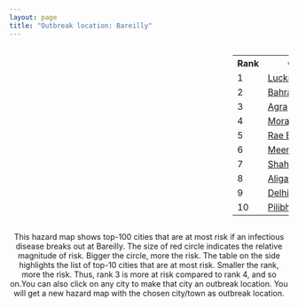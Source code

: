 ```yaml
---
layout: page
title: "Outbreak location: Bareilly"
---
```

<div style="width: 100%; overflow: auto;">
<div style="width: 75%; float: left;">
<div id="mapid">
<script src="https://buda-magenta.github.io/hazard_map/load_map.js"></script>

<script>
var marker_outbreak = L.marker([28.457876, 79.405571],{"autoPan": true}).addTo(map); marker_outbreak.bindTooltip("Bareilly").openTooltip();

var circle_1 = L.circle([26.838100, 80.934600], {"pane": "markerPane", "color": "red", "fill": true, "fillOpacity": 0.2, "fillRule": "evenodd", "lineCap": "round", "lineJoin": "round", "opacity": 1.0, "radius": 41371, "stroke": true, "weight": 3}).addTo(map);
circle_1.bindTooltip("Lucknow<br>rank: 1<br>hazard index: 0.041372")
circle_1.bindPopup('<a href="https://buda-magenta.github.io/hazard_map/Lucknow">Lucknow</a>')

var circle_2 = L.circle([27.733696, 81.477321], {"pane": "markerPane", "color": "red", "fill": true, "fillOpacity": 0.2, "fillRule": "evenodd", "lineCap": "round", "lineJoin": "round", "opacity": 1.0, "radius": 34980, "stroke": true, "weight": 3}).addTo(map);
circle_2.bindTooltip("Bahraich<br>rank: 2<br>hazard index: 0.034980")
circle_2.bindPopup('<a href="https://buda-magenta.github.io/hazard_map/Bahraich">Bahraich</a>')

var circle_3 = L.circle([27.175255, 78.009816], {"pane": "markerPane", "color": "red", "fill": true, "fillOpacity": 0.2, "fillRule": "evenodd", "lineCap": "round", "lineJoin": "round", "opacity": 1.0, "radius": 31966, "stroke": true, "weight": 3}).addTo(map);
circle_3.bindTooltip("Agra<br>rank: 3<br>hazard index: 0.031966")
circle_3.bindPopup('<a href="https://buda-magenta.github.io/hazard_map/Agra">Agra</a>')

var circle_4 = L.circle([28.863842, 78.805778], {"pane": "markerPane", "color": "red", "fill": true, "fillOpacity": 0.2, "fillRule": "evenodd", "lineCap": "round", "lineJoin": "round", "opacity": 1.0, "radius": 26985, "stroke": true, "weight": 3}).addTo(map);
circle_4.bindTooltip("Moradabad<br>rank: 4<br>hazard index: 0.026986")
circle_4.bindPopup('<a href="https://buda-magenta.github.io/hazard_map/Moradabad">Moradabad</a>')

var circle_5 = L.circle([26.250000, 81.250000], {"pane": "markerPane", "color": "red", "fill": true, "fillOpacity": 0.2, "fillRule": "evenodd", "lineCap": "round", "lineJoin": "round", "opacity": 1.0, "radius": 24610, "stroke": true, "weight": 3}).addTo(map);
circle_5.bindTooltip("Rae Bareli<br>rank: 5<br>hazard index: 0.024611")
circle_5.bindPopup('<a href="https://buda-magenta.github.io/hazard_map/Rae_Bareli">Rae Bareli</a>')

var circle_6 = L.circle([29.000653, 77.768229], {"pane": "markerPane", "color": "red", "fill": true, "fillOpacity": 0.2, "fillRule": "evenodd", "lineCap": "round", "lineJoin": "round", "opacity": 1.0, "radius": 23215, "stroke": true, "weight": 3}).addTo(map);
circle_6.bindTooltip("Meerut<br>rank: 6<br>hazard index: 0.023216")
circle_6.bindPopup('<a href="https://buda-magenta.github.io/hazard_map/Meerut">Meerut</a>')

var circle_7 = L.circle([27.912633, 79.746563], {"pane": "markerPane", "color": "red", "fill": true, "fillOpacity": 0.2, "fillRule": "evenodd", "lineCap": "round", "lineJoin": "round", "opacity": 1.0, "radius": 21978, "stroke": true, "weight": 3}).addTo(map);
circle_7.bindTooltip("Shahjahanpur<br>rank: 7<br>hazard index: 0.021979")
circle_7.bindPopup('<a href="https://buda-magenta.github.io/hazard_map/Shahjahanpur">Shahjahanpur</a>')

var circle_8 = L.circle([27.876990, 78.137290], {"pane": "markerPane", "color": "red", "fill": true, "fillOpacity": 0.2, "fillRule": "evenodd", "lineCap": "round", "lineJoin": "round", "opacity": 1.0, "radius": 19316, "stroke": true, "weight": 3}).addTo(map);
circle_8.bindTooltip("Aligarh<br>rank: 8<br>hazard index: 0.019316")
circle_8.bindPopup('<a href="https://buda-magenta.github.io/hazard_map/Aligarh">Aligarh</a>')

var circle_9 = L.circle([28.651718, 77.221939], {"pane": "markerPane", "color": "red", "fill": true, "fillOpacity": 0.2, "fillRule": "evenodd", "lineCap": "round", "lineJoin": "round", "opacity": 1.0, "radius": 19266, "stroke": true, "weight": 3}).addTo(map);
circle_9.bindTooltip("Delhi<br>rank: 9<br>hazard index: 0.019266")
circle_9.bindPopup('<a href="https://buda-magenta.github.io/hazard_map/Delhi">Delhi</a>')

var circle_10 = L.circle([28.495208, 80.107541], {"pane": "markerPane", "color": "red", "fill": true, "fillOpacity": 0.2, "fillRule": "evenodd", "lineCap": "round", "lineJoin": "round", "opacity": 1.0, "radius": 16764, "stroke": true, "weight": 3}).addTo(map);
circle_10.bindTooltip("Pilibhit<br>rank: 10<br>hazard index: 0.016765")
circle_10.bindPopup('<a href="https://buda-magenta.github.io/hazard_map/Pilibhit">Pilibhit</a>')

var circle_11 = L.circle([28.068312, 79.046073], {"pane": "markerPane", "color": "red", "fill": true, "fillOpacity": 0.2, "fillRule": "evenodd", "lineCap": "round", "lineJoin": "round", "opacity": 1.0, "radius": 10613, "stroke": true, "weight": 3}).addTo(map);
circle_11.bindTooltip("Budaun<br>rank: 11<br>hazard index: 0.010614")
circle_11.bindPopup('<a href="https://buda-magenta.github.io/hazard_map/Budaun">Budaun</a>')

var circle_12 = L.circle([28.794068, 79.185930], {"pane": "markerPane", "color": "red", "fill": true, "fillOpacity": 0.2, "fillRule": "evenodd", "lineCap": "round", "lineJoin": "round", "opacity": 1.0, "radius": 8399, "stroke": true, "weight": 3}).addTo(map);
circle_12.bindTooltip("Rampur<br>rank: 12<br>hazard index: 0.008400")
circle_12.bindPopup('<a href="https://buda-magenta.github.io/hazard_map/Rampur">Rampur</a>')

var circle_13 = L.circle([27.883846, 78.634890], {"pane": "markerPane", "color": "red", "fill": true, "fillOpacity": 0.2, "fillRule": "evenodd", "lineCap": "round", "lineJoin": "round", "opacity": 1.0, "radius": 6750, "stroke": true, "weight": 3}).addTo(map);
circle_13.bindTooltip("Kasganj<br>rank: 13<br>hazard index: 0.006750")
circle_13.bindPopup('<a href="https://buda-magenta.github.io/hazard_map/Kasganj">Kasganj</a>')

var circle_14 = L.circle([29.214460, 79.527918], {"pane": "markerPane", "color": "red", "fill": true, "fillOpacity": 0.2, "fillRule": "evenodd", "lineCap": "round", "lineJoin": "round", "opacity": 1.0, "radius": 6353, "stroke": true, "weight": 3}).addTo(map);
circle_14.bindTooltip("Haldwani<br>rank: 14<br>hazard index: 0.006353")
circle_14.bindPopup('<a href="https://buda-magenta.github.io/hazard_map/Haldwani">Haldwani</a>')

var circle_15 = L.circle([27.504639, 80.829466], {"pane": "markerPane", "color": "red", "fill": true, "fillOpacity": 0.2, "fillRule": "evenodd", "lineCap": "round", "lineJoin": "round", "opacity": 1.0, "radius": 6048, "stroke": true, "weight": 3}).addTo(map);
circle_15.bindTooltip("Sitapur<br>rank: 15<br>hazard index: 0.006049")
circle_15.bindPopup('<a href="https://buda-magenta.github.io/hazard_map/Sitapur">Sitapur</a>')

var circle_16 = L.circle([28.488378, 78.735249], {"pane": "markerPane", "color": "red", "fill": true, "fillOpacity": 0.2, "fillRule": "evenodd", "lineCap": "round", "lineJoin": "round", "opacity": 1.0, "radius": 4446, "stroke": true, "weight": 3}).addTo(map);
circle_16.bindTooltip("Chandausi<br>rank: 16<br>hazard index: 0.004446")
circle_16.bindPopup('<a href="https://buda-magenta.github.io/hazard_map/Chandausi">Chandausi</a>')

var circle_17 = L.circle([26.671329, 83.364583], {"pane": "markerPane", "color": "red", "fill": true, "fillOpacity": 0.2, "fillRule": "evenodd", "lineCap": "round", "lineJoin": "round", "opacity": 1.0, "radius": 3870, "stroke": true, "weight": 3}).addTo(map);
circle_17.bindTooltip("Gorakhpur<br>rank: 17<br>hazard index: 0.003870")
circle_17.bindPopup('<a href="https://buda-magenta.github.io/hazard_map/Gorakhpur">Gorakhpur</a>')

var circle_18 = L.circle([25.335649, 83.007629], {"pane": "markerPane", "color": "red", "fill": true, "fillOpacity": 0.2, "fillRule": "evenodd", "lineCap": "round", "lineJoin": "round", "opacity": 1.0, "radius": 3718, "stroke": true, "weight": 3}).addTo(map);
circle_18.bindTooltip("Varanasi<br>rank: 18<br>hazard index: 0.003718")
circle_18.bindPopup('<a href="https://buda-magenta.github.io/hazard_map/Varanasi">Varanasi</a>')

var circle_19 = L.circle([28.969640, 79.379747], {"pane": "markerPane", "color": "red", "fill": true, "fillOpacity": 0.2, "fillRule": "evenodd", "lineCap": "round", "lineJoin": "round", "opacity": 1.0, "radius": 3480, "stroke": true, "weight": 3}).addTo(map);
circle_19.bindTooltip("Rudrapur City<br>rank: 19<br>hazard index: 0.003480")
circle_19.bindPopup('<a href="https://buda-magenta.github.io/hazard_map/Rudrapur_City">Rudrapur City</a>')

var circle_20 = L.circle([30.909016, 75.851601], {"pane": "markerPane", "color": "red", "fill": true, "fillOpacity": 0.2, "fillRule": "evenodd", "lineCap": "round", "lineJoin": "round", "opacity": 1.0, "radius": 3156, "stroke": true, "weight": 3}).addTo(map);
circle_20.bindTooltip("Ludhiana<br>rank: 20<br>hazard index: 0.003157")
circle_20.bindPopup('<a href="https://buda-magenta.github.io/hazard_map/Ludhiana">Ludhiana</a>')

var circle_21 = L.circle([25.438130, 81.833800], {"pane": "markerPane", "color": "red", "fill": true, "fillOpacity": 0.2, "fillRule": "evenodd", "lineCap": "round", "lineJoin": "round", "opacity": 1.0, "radius": 2736, "stroke": true, "weight": 3}).addTo(map);
circle_21.bindTooltip("Allahabad<br>rank: 21<br>hazard index: 0.002736")
circle_21.bindPopup('<a href="https://buda-magenta.github.io/hazard_map/Allahabad">Allahabad</a>')

var circle_22 = L.circle([29.988077, 77.508130], {"pane": "markerPane", "color": "red", "fill": true, "fillOpacity": 0.2, "fillRule": "evenodd", "lineCap": "round", "lineJoin": "round", "opacity": 1.0, "radius": 2606, "stroke": true, "weight": 3}).addTo(map);
circle_22.bindTooltip("Saharanpur<br>rank: 22<br>hazard index: 0.002607")
circle_22.bindPopup('<a href="https://buda-magenta.github.io/hazard_map/Saharanpur">Saharanpur</a>')

var circle_23 = L.circle([26.460914, 80.321759], {"pane": "markerPane", "color": "red", "fill": true, "fillOpacity": 0.2, "fillRule": "evenodd", "lineCap": "round", "lineJoin": "round", "opacity": 1.0, "radius": 2308, "stroke": true, "weight": 3}).addTo(map);
circle_23.bindTooltip("Kanpur<br>rank: 23<br>hazard index: 0.002309")
circle_23.bindPopup('<a href="https://buda-magenta.github.io/hazard_map/Kanpur">Kanpur</a>')

var circle_24 = L.circle([27.338577, 80.097526], {"pane": "markerPane", "color": "red", "fill": true, "fillOpacity": 0.2, "fillRule": "evenodd", "lineCap": "round", "lineJoin": "round", "opacity": 1.0, "radius": 2236, "stroke": true, "weight": 3}).addTo(map);
circle_24.bindTooltip("Hardoi<br>rank: 24<br>hazard index: 0.002237")
circle_24.bindPopup('<a href="https://buda-magenta.github.io/hazard_map/Hardoi">Hardoi</a>')

var circle_25 = L.circle([30.325565, 78.043681], {"pane": "markerPane", "color": "red", "fill": true, "fillOpacity": 0.2, "fillRule": "evenodd", "lineCap": "round", "lineJoin": "round", "opacity": 1.0, "radius": 1962, "stroke": true, "weight": 3}).addTo(map);
circle_25.bindTooltip("Dehradun<br>rank: 25<br>hazard index: 0.001962")
circle_25.bindPopup('<a href="https://buda-magenta.github.io/hazard_map/Dehradun">Dehradun</a>')

var circle_26 = L.circle([22.541418, 88.357691], {"pane": "markerPane", "color": "red", "fill": true, "fillOpacity": 0.2, "fillRule": "evenodd", "lineCap": "round", "lineJoin": "round", "opacity": 1.0, "radius": 1791, "stroke": true, "weight": 3}).addTo(map);
circle_26.bindTooltip("Kolkata<br>rank: 26<br>hazard index: 0.001791")
circle_26.bindPopup('<a href="https://buda-magenta.github.io/hazard_map/Kolkata">Kolkata</a>')

var circle_27 = L.circle([29.211757, 78.961731], {"pane": "markerPane", "color": "red", "fill": true, "fillOpacity": 0.2, "fillRule": "evenodd", "lineCap": "round", "lineJoin": "round", "opacity": 1.0, "radius": 1785, "stroke": true, "weight": 3}).addTo(map);
circle_27.bindTooltip("Kashipur<br>rank: 27<br>hazard index: 0.001786")
circle_27.bindPopup('<a href="https://buda-magenta.github.io/hazard_map/Kashipur">Kashipur</a>')

var circle_28 = L.circle([25.531031, 78.652689], {"pane": "markerPane", "color": "red", "fill": true, "fillOpacity": 0.2, "fillRule": "evenodd", "lineCap": "round", "lineJoin": "round", "opacity": 1.0, "radius": 1550, "stroke": true, "weight": 3}).addTo(map);
circle_28.bindTooltip("Jhansi<br>rank: 28<br>hazard index: 0.001550")
circle_28.bindPopup('<a href="https://buda-magenta.github.io/hazard_map/Jhansi">Jhansi</a>')

var circle_29 = L.circle([31.292011, 75.568058], {"pane": "markerPane", "color": "red", "fill": true, "fillOpacity": 0.2, "fillRule": "evenodd", "lineCap": "round", "lineJoin": "round", "opacity": 1.0, "radius": 1341, "stroke": true, "weight": 3}).addTo(map);
circle_29.bindTooltip("Jalandhar<br>rank: 29<br>hazard index: 0.001342")
circle_29.bindPopup('<a href="https://buda-magenta.github.io/hazard_map/Jalandhar">Jalandhar</a>')

var circle_30 = L.circle([29.938447, 78.145298], {"pane": "markerPane", "color": "red", "fill": true, "fillOpacity": 0.2, "fillRule": "evenodd", "lineCap": "round", "lineJoin": "round", "opacity": 1.0, "radius": 1332, "stroke": true, "weight": 3}).addTo(map);
circle_30.bindTooltip("Haridwar<br>rank: 30<br>hazard index: 0.001333")
circle_30.bindPopup('<a href="https://buda-magenta.github.io/hazard_map/Haridwar">Haridwar</a>')

var circle_31 = L.circle([27.177366, 78.389912], {"pane": "markerPane", "color": "red", "fill": true, "fillOpacity": 0.2, "fillRule": "evenodd", "lineCap": "round", "lineJoin": "round", "opacity": 1.0, "radius": 1303, "stroke": true, "weight": 3}).addTo(map);
circle_31.bindTooltip("Firozabad<br>rank: 31<br>hazard index: 0.001304")
circle_31.bindPopup('<a href="https://buda-magenta.github.io/hazard_map/Firozabad">Firozabad</a>')

var circle_32 = L.circle([27.437194, 79.489129], {"pane": "markerPane", "color": "red", "fill": true, "fillOpacity": 0.2, "fillRule": "evenodd", "lineCap": "round", "lineJoin": "round", "opacity": 1.0, "radius": 1224, "stroke": true, "weight": 3}).addTo(map);
circle_32.bindTooltip("Farrukhabad<br>rank: 32<br>hazard index: 0.001224")
circle_32.bindPopup('<a href="https://buda-magenta.github.io/hazard_map/Farrukhabad">Farrukhabad</a>')

var circle_33 = L.circle([26.915458, 75.818982], {"pane": "markerPane", "color": "red", "fill": true, "fillOpacity": 0.2, "fillRule": "evenodd", "lineCap": "round", "lineJoin": "round", "opacity": 1.0, "radius": 1220, "stroke": true, "weight": 3}).addTo(map);
circle_33.bindTooltip("Jaipur<br>rank: 33<br>hazard index: 0.001220")
circle_33.bindPopup('<a href="https://buda-magenta.github.io/hazard_map/Jaipur">Jaipur</a>')

var circle_34 = L.circle([27.985060, 80.753845], {"pane": "markerPane", "color": "red", "fill": true, "fillOpacity": 0.2, "fillRule": "evenodd", "lineCap": "round", "lineJoin": "round", "opacity": 1.0, "radius": 1208, "stroke": true, "weight": 3}).addTo(map);
circle_34.bindTooltip("Lakhimpur<br>rank: 34<br>hazard index: 0.001208")
circle_34.bindPopup('<a href="https://buda-magenta.github.io/hazard_map/Lakhimpur">Lakhimpur</a>')

var circle_35 = L.circle([28.740613, 77.835426], {"pane": "markerPane", "color": "red", "fill": true, "fillOpacity": 0.2, "fillRule": "evenodd", "lineCap": "round", "lineJoin": "round", "opacity": 1.0, "radius": 1188, "stroke": true, "weight": 3}).addTo(map);
circle_35.bindTooltip("Hapur<br>rank: 35<br>hazard index: 0.001189")
circle_35.bindPopup('<a href="https://buda-magenta.github.io/hazard_map/Hapur">Hapur</a>')

var circle_36 = L.circle([29.448006, 77.740685], {"pane": "markerPane", "color": "red", "fill": true, "fillOpacity": 0.2, "fillRule": "evenodd", "lineCap": "round", "lineJoin": "round", "opacity": 1.0, "radius": 1108, "stroke": true, "weight": 3}).addTo(map);
circle_36.bindTooltip("Muzaffarnagar<br>rank: 36<br>hazard index: 0.001108")
circle_36.bindPopup('<a href="https://buda-magenta.github.io/hazard_map/Muzaffarnagar">Muzaffarnagar</a>')

var circle_37 = L.circle([31.634308, 74.873679], {"pane": "markerPane", "color": "red", "fill": true, "fillOpacity": 0.2, "fillRule": "evenodd", "lineCap": "round", "lineJoin": "round", "opacity": 1.0, "radius": 1050, "stroke": true, "weight": 3}).addTo(map);
circle_37.bindTooltip("Amritsar<br>rank: 37<br>hazard index: 0.001050")
circle_37.bindPopup('<a href="https://buda-magenta.github.io/hazard_map/Amritsar">Amritsar</a>')

var circle_38 = L.circle([26.203725, 78.157363], {"pane": "markerPane", "color": "red", "fill": true, "fillOpacity": 0.2, "fillRule": "evenodd", "lineCap": "round", "lineJoin": "round", "opacity": 1.0, "radius": 1039, "stroke": true, "weight": 3}).addTo(map);
circle_38.bindTooltip("Gwalior<br>rank: 38<br>hazard index: 0.001040")
circle_38.bindPopup('<a href="https://buda-magenta.github.io/hazard_map/Gwalior">Gwalior</a>')

var circle_39 = L.circle([26.718324, 79.090254], {"pane": "markerPane", "color": "red", "fill": true, "fillOpacity": 0.2, "fillRule": "evenodd", "lineCap": "round", "lineJoin": "round", "opacity": 1.0, "radius": 898, "stroke": true, "weight": 3}).addTo(map);
circle_39.bindTooltip("Etawah<br>rank: 39<br>hazard index: 0.000898")
circle_39.bindPopup('<a href="https://buda-magenta.github.io/hazard_map/Etawah">Etawah</a>')

var circle_40 = L.circle([28.923397, 78.488317], {"pane": "markerPane", "color": "red", "fill": true, "fillOpacity": 0.2, "fillRule": "evenodd", "lineCap": "round", "lineJoin": "round", "opacity": 1.0, "radius": 862, "stroke": true, "weight": 3}).addTo(map);
circle_40.bindTooltip("Amroha<br>rank: 40<br>hazard index: 0.000862")
circle_40.bindPopup('<a href="https://buda-magenta.github.io/hazard_map/Amroha">Amroha</a>')

var circle_41 = L.circle([23.021624, 72.579707], {"pane": "markerPane", "color": "red", "fill": true, "fillOpacity": 0.2, "fillRule": "evenodd", "lineCap": "round", "lineJoin": "round", "opacity": 1.0, "radius": 813, "stroke": true, "weight": 3}).addTo(map);
circle_41.bindTooltip("Ahmedabad<br>rank: 41<br>hazard index: 0.000813")
circle_41.bindPopup('<a href="https://buda-magenta.github.io/hazard_map/Ahmedabad">Ahmedabad</a>')

var circle_42 = L.circle([27.573243, 78.111739], {"pane": "markerPane", "color": "red", "fill": true, "fillOpacity": 0.2, "fillRule": "evenodd", "lineCap": "round", "lineJoin": "round", "opacity": 1.0, "radius": 794, "stroke": true, "weight": 3}).addTo(map);
circle_42.bindTooltip("Hathras<br>rank: 42<br>hazard index: 0.000794")
circle_42.bindPopup('<a href="https://buda-magenta.github.io/hazard_map/Hathras">Hathras</a>')

var circle_43 = L.circle([26.148658, 85.340013], {"pane": "markerPane", "color": "red", "fill": true, "fillOpacity": 0.2, "fillRule": "evenodd", "lineCap": "round", "lineJoin": "round", "opacity": 1.0, "radius": 772, "stroke": true, "weight": 3}).addTo(map);
circle_43.bindTooltip("Muzaffarpur<br>rank: 43<br>hazard index: 0.000773")
circle_43.bindPopup('<a href="https://buda-magenta.github.io/hazard_map/Muzaffarpur">Muzaffarpur</a>')

var circle_44 = L.circle([30.733442, 76.779714], {"pane": "markerPane", "color": "red", "fill": true, "fillOpacity": 0.2, "fillRule": "evenodd", "lineCap": "round", "lineJoin": "round", "opacity": 1.0, "radius": 753, "stroke": true, "weight": 3}).addTo(map);
circle_44.bindTooltip("Chandigarh<br>rank: 44<br>hazard index: 0.000753")
circle_44.bindPopup('<a href="https://buda-magenta.github.io/hazard_map/Chandigarh">Chandigarh</a>')

var circle_45 = L.circle([28.753900, 77.399900], {"pane": "markerPane", "color": "red", "fill": true, "fillOpacity": 0.2, "fillRule": "evenodd", "lineCap": "round", "lineJoin": "round", "opacity": 1.0, "radius": 747, "stroke": true, "weight": 3}).addTo(map);
circle_45.bindTooltip("Khora<br>rank: 45<br>hazard index: 0.000747")
circle_45.bindPopup('<a href="https://buda-magenta.github.io/hazard_map/Khora">Khora</a>')

var circle_46 = L.circle([27.265212, 77.369126], {"pane": "markerPane", "color": "red", "fill": true, "fillOpacity": 0.2, "fillRule": "evenodd", "lineCap": "round", "lineJoin": "round", "opacity": 1.0, "radius": 708, "stroke": true, "weight": 3}).addTo(map);
circle_46.bindTooltip("Bharatpur<br>rank: 46<br>hazard index: 0.000708")
circle_46.bindPopup('<a href="https://buda-magenta.github.io/hazard_map/Bharatpur">Bharatpur</a>')

var circle_47 = L.circle([25.476300, 80.339500], {"pane": "markerPane", "color": "red", "fill": true, "fillOpacity": 0.2, "fillRule": "evenodd", "lineCap": "round", "lineJoin": "round", "opacity": 1.0, "radius": 633, "stroke": true, "weight": 3}).addTo(map);
circle_47.bindTooltip("Banda<br>rank: 47<br>hazard index: 0.000633")
circle_47.bindPopup('<a href="https://buda-magenta.github.io/hazard_map/Banda">Banda</a>')

var circle_48 = L.circle([27.109667, 81.918329], {"pane": "markerPane", "color": "red", "fill": true, "fillOpacity": 0.2, "fillRule": "evenodd", "lineCap": "round", "lineJoin": "round", "opacity": 1.0, "radius": 629, "stroke": true, "weight": 3}).addTo(map);
circle_48.bindTooltip("Gonda<br>rank: 48<br>hazard index: 0.000629")
circle_48.bindPopup('<a href="https://buda-magenta.github.io/hazard_map/Gonda">Gonda</a>')

var circle_49 = L.circle([26.724789, 82.793269], {"pane": "markerPane", "color": "red", "fill": true, "fillOpacity": 0.2, "fillRule": "evenodd", "lineCap": "round", "lineJoin": "round", "opacity": 1.0, "radius": 594, "stroke": true, "weight": 3}).addTo(map);
circle_49.bindTooltip("Basti<br>rank: 49<br>hazard index: 0.000594")
circle_49.bindPopup('<a href="https://buda-magenta.github.io/hazard_map/Basti">Basti</a>')

var circle_50 = L.circle([25.609324, 85.123525], {"pane": "markerPane", "color": "red", "fill": true, "fillOpacity": 0.2, "fillRule": "evenodd", "lineCap": "round", "lineJoin": "round", "opacity": 1.0, "radius": 589, "stroke": true, "weight": 3}).addTo(map);
circle_50.bindTooltip("Patna<br>rank: 50<br>hazard index: 0.000589")
circle_50.bindPopup('<a href="https://buda-magenta.github.io/hazard_map/Patna">Patna</a>')

var circle_51 = L.circle([25.795593, 82.488341], {"pane": "markerPane", "color": "red", "fill": true, "fillOpacity": 0.2, "fillRule": "evenodd", "lineCap": "round", "lineJoin": "round", "opacity": 1.0, "radius": 565, "stroke": true, "weight": 3}).addTo(map);
circle_51.bindTooltip("Jaunpur<br>rank: 51<br>hazard index: 0.000566")
circle_51.bindPopup('<a href="https://buda-magenta.github.io/hazard_map/Jaunpur">Jaunpur</a>')

var circle_52 = L.circle([19.075990, 72.877393], {"pane": "markerPane", "color": "red", "fill": true, "fillOpacity": 0.2, "fillRule": "evenodd", "lineCap": "round", "lineJoin": "round", "opacity": 1.0, "radius": 538, "stroke": true, "weight": 3}).addTo(map);
circle_52.bindTooltip("Mumbai<br>rank: 52<br>hazard index: 0.000538")
circle_52.bindPopup('<a href="https://buda-magenta.github.io/hazard_map/Mumbai">Mumbai</a>')

var circle_53 = L.circle([28.388861, 77.974798], {"pane": "markerPane", "color": "red", "fill": true, "fillOpacity": 0.2, "fillRule": "evenodd", "lineCap": "round", "lineJoin": "round", "opacity": 1.0, "radius": 533, "stroke": true, "weight": 3}).addTo(map);
circle_53.bindTooltip("Bulandshahr<br>rank: 53<br>hazard index: 0.000533")
circle_53.bindPopup('<a href="https://buda-magenta.github.io/hazard_map/Bulandshahr">Bulandshahr</a>')

var circle_54 = L.circle([25.773344, 84.784977], {"pane": "markerPane", "color": "red", "fill": true, "fillOpacity": 0.2, "fillRule": "evenodd", "lineCap": "round", "lineJoin": "round", "opacity": 1.0, "radius": 525, "stroke": true, "weight": 3}).addTo(map);
circle_54.bindTooltip("Chapra<br>rank: 54<br>hazard index: 0.000525")
circle_54.bindPopup('<a href="https://buda-magenta.github.io/hazard_map/Chapra">Chapra</a>')

var circle_55 = L.circle([28.618753, 78.550874], {"pane": "markerPane", "color": "red", "fill": true, "fillOpacity": 0.2, "fillRule": "evenodd", "lineCap": "round", "lineJoin": "round", "opacity": 1.0, "radius": 517, "stroke": true, "weight": 3}).addTo(map);
circle_55.bindTooltip("Sambhal<br>rank: 55<br>hazard index: 0.000518")
circle_55.bindPopup('<a href="https://buda-magenta.github.io/hazard_map/Sambhal">Sambhal</a>')

var circle_56 = L.circle([26.638076, 82.059024], {"pane": "markerPane", "color": "red", "fill": true, "fillOpacity": 0.2, "fillRule": "evenodd", "lineCap": "round", "lineJoin": "round", "opacity": 1.0, "radius": 508, "stroke": true, "weight": 3}).addTo(map);
circle_56.bindTooltip("Faizabad<br>rank: 56<br>hazard index: 0.000509")
circle_56.bindPopup('<a href="https://buda-magenta.github.io/hazard_map/Faizabad">Faizabad</a>')

var circle_57 = L.circle([26.083143, 86.032571], {"pane": "markerPane", "color": "red", "fill": true, "fillOpacity": 0.2, "fillRule": "evenodd", "lineCap": "round", "lineJoin": "round", "opacity": 1.0, "radius": 452, "stroke": true, "weight": 3}).addTo(map);
circle_57.bindTooltip("Darbhanga<br>rank: 57<br>hazard index: 0.000453")
circle_57.bindPopup('<a href="https://buda-magenta.github.io/hazard_map/Darbhanga">Darbhanga</a>')

var circle_58 = L.circle([27.036604, 78.651436], {"pane": "markerPane", "color": "red", "fill": true, "fillOpacity": 0.2, "fillRule": "evenodd", "lineCap": "round", "lineJoin": "round", "opacity": 1.0, "radius": 451, "stroke": true, "weight": 3}).addTo(map);
circle_58.bindTooltip("Shikohabad<br>rank: 58<br>hazard index: 0.000452")
circle_58.bindPopup('<a href="https://buda-magenta.github.io/hazard_map/Shikohabad">Shikohabad</a>')

var circle_59 = L.circle([26.791073, 84.560107], {"pane": "markerPane", "color": "red", "fill": true, "fillOpacity": 0.2, "fillRule": "evenodd", "lineCap": "round", "lineJoin": "round", "opacity": 1.0, "radius": 429, "stroke": true, "weight": 3}).addTo(map);
circle_59.bindTooltip("Bettiah<br>rank: 59<br>hazard index: 0.000430")
circle_59.bindPopup('<a href="https://buda-magenta.github.io/hazard_map/Bettiah">Bettiah</a>')

var circle_60 = L.circle([25.512719, 86.090571], {"pane": "markerPane", "color": "red", "fill": true, "fillOpacity": 0.2, "fillRule": "evenodd", "lineCap": "round", "lineJoin": "round", "opacity": 1.0, "radius": 421, "stroke": true, "weight": 3}).addTo(map);
circle_60.bindTooltip("Begusarai<br>rank: 60<br>hazard index: 0.000421")
circle_60.bindPopup('<a href="https://buda-magenta.github.io/hazard_map/Begusarai">Begusarai</a>')

var circle_61 = L.circle([26.242511, 82.296169], {"pane": "markerPane", "color": "red", "fill": true, "fillOpacity": 0.2, "fillRule": "evenodd", "lineCap": "round", "lineJoin": "round", "opacity": 1.0, "radius": 401, "stroke": true, "weight": 3}).addTo(map);
circle_61.bindTooltip("Sultanpur<br>rank: 61<br>hazard index: 0.000401")
circle_61.bindPopup('<a href="https://buda-magenta.github.io/hazard_map/Sultanpur">Sultanpur</a>')

var circle_62 = L.circle([25.720581, 85.255560], {"pane": "markerPane", "color": "red", "fill": true, "fillOpacity": 0.2, "fillRule": "evenodd", "lineCap": "round", "lineJoin": "round", "opacity": 1.0, "radius": 387, "stroke": true, "weight": 3}).addTo(map);
circle_62.bindTooltip("Hajipur<br>rank: 62<br>hazard index: 0.000387")
circle_62.bindPopup('<a href="https://buda-magenta.github.io/hazard_map/Hajipur">Hajipur</a>')

var circle_63 = L.circle([27.209822, 79.048137], {"pane": "markerPane", "color": "red", "fill": true, "fillOpacity": 0.2, "fillRule": "evenodd", "lineCap": "round", "lineJoin": "round", "opacity": 1.0, "radius": 385, "stroke": true, "weight": 3}).addTo(map);
circle_63.bindTooltip("Mainpuri<br>rank: 63<br>hazard index: 0.000386")
circle_63.bindPopup('<a href="https://buda-magenta.github.io/hazard_map/Mainpuri">Mainpuri</a>')

var circle_64 = L.circle([28.402979, 77.310384], {"pane": "markerPane", "color": "red", "fill": true, "fillOpacity": 0.2, "fillRule": "evenodd", "lineCap": "round", "lineJoin": "round", "opacity": 1.0, "radius": 371, "stroke": true, "weight": 3}).addTo(map);
circle_64.bindTooltip("Faridabad<br>rank: 64<br>hazard index: 0.000372")
circle_64.bindPopup('<a href="https://buda-magenta.github.io/hazard_map/Faridabad">Faridabad</a>')

var circle_65 = L.circle([27.633333, 77.583333], {"pane": "markerPane", "color": "red", "fill": true, "fillOpacity": 0.2, "fillRule": "evenodd", "lineCap": "round", "lineJoin": "round", "opacity": 1.0, "radius": 363, "stroke": true, "weight": 3}).addTo(map);
circle_65.bindTooltip("Mathura<br>rank: 65<br>hazard index: 0.000364")
circle_65.bindPopup('<a href="https://buda-magenta.github.io/hazard_map/Mathura">Mathura</a>')

var circle_66 = L.circle([28.428262, 77.002700], {"pane": "markerPane", "color": "red", "fill": true, "fillOpacity": 0.2, "fillRule": "evenodd", "lineCap": "round", "lineJoin": "round", "opacity": 1.0, "radius": 354, "stroke": true, "weight": 3}).addTo(map);
circle_66.bindTooltip("Gurgaon<br>rank: 66<br>hazard index: 0.000354")
circle_66.bindPopup('<a href="https://buda-magenta.github.io/hazard_map/Gurgaon">Gurgaon</a>')

var circle_67 = L.circle([23.795281, 86.430964], {"pane": "markerPane", "color": "red", "fill": true, "fillOpacity": 0.2, "fillRule": "evenodd", "lineCap": "round", "lineJoin": "round", "opacity": 1.0, "radius": 350, "stroke": true, "weight": 3}).addTo(map);
circle_67.bindTooltip("Dhanbad<br>rank: 67<br>hazard index: 0.000351")
circle_67.bindPopup('<a href="https://buda-magenta.github.io/hazard_map/Dhanbad">Dhanbad</a>')

var circle_68 = L.circle([30.384367, 76.770421], {"pane": "markerPane", "color": "red", "fill": true, "fillOpacity": 0.2, "fillRule": "evenodd", "lineCap": "round", "lineJoin": "round", "opacity": 1.0, "radius": 340, "stroke": true, "weight": 3}).addTo(map);
circle_68.bindTooltip("Ambala<br>rank: 68<br>hazard index: 0.000340")
circle_68.bindPopup('<a href="https://buda-magenta.github.io/hazard_map/Ambala">Ambala</a>')

var circle_69 = L.circle([27.059011, 84.206464], {"pane": "markerPane", "color": "red", "fill": true, "fillOpacity": 0.2, "fillRule": "evenodd", "lineCap": "round", "lineJoin": "round", "opacity": 1.0, "radius": 323, "stroke": true, "weight": 3}).addTo(map);
circle_69.bindTooltip("Bagaha<br>rank: 69<br>hazard index: 0.000323")
circle_69.bindPopup('<a href="https://buda-magenta.github.io/hazard_map/Bagaha">Bagaha</a>')

var circle_70 = L.circle([32.718561, 74.858092], {"pane": "markerPane", "color": "red", "fill": true, "fillOpacity": 0.2, "fillRule": "evenodd", "lineCap": "round", "lineJoin": "round", "opacity": 1.0, "radius": 319, "stroke": true, "weight": 3}).addTo(map);
circle_70.bindTooltip("Jammu<br>rank: 70<br>hazard index: 0.000320")
circle_70.bindPopup('<a href="https://buda-magenta.github.io/hazard_map/Jammu">Jammu</a>')

var circle_71 = L.circle([28.826162, 77.541656], {"pane": "markerPane", "color": "red", "fill": true, "fillOpacity": 0.2, "fillRule": "evenodd", "lineCap": "round", "lineJoin": "round", "opacity": 1.0, "radius": 318, "stroke": true, "weight": 3}).addTo(map);
circle_71.bindTooltip("Modinagar<br>rank: 71<br>hazard index: 0.000318")
circle_71.bindPopup('<a href="https://buda-magenta.github.io/hazard_map/Modinagar">Modinagar</a>')

var circle_72 = L.circle([26.131004, 84.391257], {"pane": "markerPane", "color": "red", "fill": true, "fillOpacity": 0.2, "fillRule": "evenodd", "lineCap": "round", "lineJoin": "round", "opacity": 1.0, "radius": 293, "stroke": true, "weight": 3}).addTo(map);
circle_72.bindTooltip("Siwan<br>rank: 72<br>hazard index: 0.000293")
circle_72.bindPopup('<a href="https://buda-magenta.github.io/hazard_map/Siwan">Siwan</a>')

var circle_73 = L.circle([26.423847, 83.762732], {"pane": "markerPane", "color": "red", "fill": true, "fillOpacity": 0.2, "fillRule": "evenodd", "lineCap": "round", "lineJoin": "round", "opacity": 1.0, "radius": 282, "stroke": true, "weight": 3}).addTo(map);
circle_73.bindTooltip("Deoria<br>rank: 73<br>hazard index: 0.000283")
circle_73.bindPopup('<a href="https://buda-magenta.github.io/hazard_map/Deoria">Deoria</a>')

var circle_74 = L.circle([28.205907, 77.875714], {"pane": "markerPane", "color": "red", "fill": true, "fillOpacity": 0.2, "fillRule": "evenodd", "lineCap": "round", "lineJoin": "round", "opacity": 1.0, "radius": 280, "stroke": true, "weight": 3}).addTo(map);
circle_74.bindTooltip("Khurja<br>rank: 74<br>hazard index: 0.000281")
circle_74.bindPopup('<a href="https://buda-magenta.github.io/hazard_map/Khurja">Khurja</a>')

var circle_75 = L.circle([30.211200, 77.286390], {"pane": "markerPane", "color": "red", "fill": true, "fillOpacity": 0.2, "fillRule": "evenodd", "lineCap": "round", "lineJoin": "round", "opacity": 1.0, "radius": 277, "stroke": true, "weight": 3}).addTo(map);
circle_75.bindTooltip("Yamunanagar<br>rank: 75<br>hazard index: 0.000277")
circle_75.bindPopup('<a href="https://buda-magenta.github.io/hazard_map/Yamunanagar">Yamunanagar</a>')

var circle_76 = L.circle([28.570784, 77.327107], {"pane": "markerPane", "color": "red", "fill": true, "fillOpacity": 0.2, "fillRule": "evenodd", "lineCap": "round", "lineJoin": "round", "opacity": 1.0, "radius": 269, "stroke": true, "weight": 3}).addTo(map);
circle_76.bindTooltip("Noida<br>rank: 76<br>hazard index: 0.000270")
circle_76.bindPopup('<a href="https://buda-magenta.github.io/hazard_map/Noida">Noida</a>')

var circle_77 = L.circle([25.832642, 86.614893], {"pane": "markerPane", "color": "red", "fill": true, "fillOpacity": 0.2, "fillRule": "evenodd", "lineCap": "round", "lineJoin": "round", "opacity": 1.0, "radius": 249, "stroke": true, "weight": 3}).addTo(map);
circle_77.bindTooltip("Saharsa<br>rank: 77<br>hazard index: 0.000249")
circle_77.bindPopup('<a href="https://buda-magenta.github.io/hazard_map/Saharsa">Saharsa</a>')

var circle_78 = L.circle([26.180598, 91.753943], {"pane": "markerPane", "color": "red", "fill": true, "fillOpacity": 0.2, "fillRule": "evenodd", "lineCap": "round", "lineJoin": "round", "opacity": 1.0, "radius": 244, "stroke": true, "weight": 3}).addTo(map);
circle_78.bindTooltip("Guwahati<br>rank: 78<br>hazard index: 0.000245")
circle_78.bindPopup('<a href="https://buda-magenta.github.io/hazard_map/Guwahati">Guwahati</a>')

var circle_79 = L.circle([26.716413, 88.430992], {"pane": "markerPane", "color": "red", "fill": true, "fillOpacity": 0.2, "fillRule": "evenodd", "lineCap": "round", "lineJoin": "round", "opacity": 1.0, "radius": 243, "stroke": true, "weight": 3}).addTo(map);
circle_79.bindTooltip("Siliguri<br>rank: 79<br>hazard index: 0.000243")
circle_79.bindPopup('<a href="https://buda-magenta.github.io/hazard_map/Siliguri">Siliguri</a>')

var circle_80 = L.circle([29.869350, 77.890212], {"pane": "markerPane", "color": "red", "fill": true, "fillOpacity": 0.2, "fillRule": "evenodd", "lineCap": "round", "lineJoin": "round", "opacity": 1.0, "radius": 235, "stroke": true, "weight": 3}).addTo(map);
circle_80.bindTooltip("Roorkee<br>rank: 80<br>hazard index: 0.000236")
circle_80.bindPopup('<a href="https://buda-magenta.github.io/hazard_map/Roorkee">Roorkee</a>')

var circle_81 = L.circle([26.439874, 80.018000], {"pane": "markerPane", "color": "red", "fill": true, "fillOpacity": 0.2, "fillRule": "evenodd", "lineCap": "round", "lineJoin": "round", "opacity": 1.0, "radius": 228, "stroke": true, "weight": 3}).addTo(map);
circle_81.bindTooltip("Akbarpur<br>rank: 81<br>hazard index: 0.000228")
circle_81.bindPopup('<a href="https://buda-magenta.github.io/hazard_map/Akbarpur">Akbarpur</a>')

var circle_82 = L.circle([23.258486, 77.401989], {"pane": "markerPane", "color": "red", "fill": true, "fillOpacity": 0.2, "fillRule": "evenodd", "lineCap": "round", "lineJoin": "round", "opacity": 1.0, "radius": 222, "stroke": true, "weight": 3}).addTo(map);
circle_82.bindTooltip("Bhopal<br>rank: 82<br>hazard index: 0.000222")
circle_82.bindPopup('<a href="https://buda-magenta.github.io/hazard_map/Bhopal">Bhopal</a>')

var circle_83 = L.circle([26.469100, 74.639000], {"pane": "markerPane", "color": "red", "fill": true, "fillOpacity": 0.2, "fillRule": "evenodd", "lineCap": "round", "lineJoin": "round", "opacity": 1.0, "radius": 215, "stroke": true, "weight": 3}).addTo(map);
circle_83.bindTooltip("Ajmer<br>rank: 83<br>hazard index: 0.000215")
circle_83.bindPopup('<a href="https://buda-magenta.github.io/hazard_map/Ajmer">Ajmer</a>')

var circle_84 = L.circle([23.687130, 86.974659], {"pane": "markerPane", "color": "red", "fill": true, "fillOpacity": 0.2, "fillRule": "evenodd", "lineCap": "round", "lineJoin": "round", "opacity": 1.0, "radius": 210, "stroke": true, "weight": 3}).addTo(map);
circle_84.bindTooltip("Asansol<br>rank: 84<br>hazard index: 0.000211")
circle_84.bindPopup('<a href="https://buda-magenta.github.io/hazard_map/Asansol">Asansol</a>')

var circle_85 = L.circle([28.901090, 76.580194], {"pane": "markerPane", "color": "red", "fill": true, "fillOpacity": 0.2, "fillRule": "evenodd", "lineCap": "round", "lineJoin": "round", "opacity": 1.0, "radius": 198, "stroke": true, "weight": 3}).addTo(map);
circle_85.bindTooltip("Rohtak<br>rank: 85<br>hazard index: 0.000198")
circle_85.bindPopup('<a href="https://buda-magenta.github.io/hazard_map/Rohtak">Rohtak</a>')

var circle_86 = L.circle([12.979120, 77.591300], {"pane": "markerPane", "color": "red", "fill": true, "fillOpacity": 0.2, "fillRule": "evenodd", "lineCap": "round", "lineJoin": "round", "opacity": 1.0, "radius": 174, "stroke": true, "weight": 3}).addTo(map);
circle_86.bindTooltip("Bangalore<br>rank: 86<br>hazard index: 0.000174")
circle_86.bindPopup('<a href="https://buda-magenta.github.io/hazard_map/Bangalore">Bangalore</a>')

var circle_87 = L.circle([23.535048, 87.338043], {"pane": "markerPane", "color": "red", "fill": true, "fillOpacity": 0.2, "fillRule": "evenodd", "lineCap": "round", "lineJoin": "round", "opacity": 1.0, "radius": 163, "stroke": true, "weight": 3}).addTo(map);
circle_87.bindTooltip("Durgapur<br>rank: 87<br>hazard index: 0.000164")
circle_87.bindPopup('<a href="https://buda-magenta.github.io/hazard_map/Durgapur">Durgapur</a>')

var circle_88 = L.circle([24.796436, 85.007956], {"pane": "markerPane", "color": "red", "fill": true, "fillOpacity": 0.2, "fillRule": "evenodd", "lineCap": "round", "lineJoin": "round", "opacity": 1.0, "radius": 162, "stroke": true, "weight": 3}).addTo(map);
circle_88.bindTooltip("Gaya<br>rank: 88<br>hazard index: 0.000162")
circle_88.bindPopup('<a href="https://buda-magenta.github.io/hazard_map/Gaya">Gaya</a>')

var circle_89 = L.circle([22.720362, 75.868200], {"pane": "markerPane", "color": "red", "fill": true, "fillOpacity": 0.2, "fillRule": "evenodd", "lineCap": "round", "lineJoin": "round", "opacity": 1.0, "radius": 161, "stroke": true, "weight": 3}).addTo(map);
circle_89.bindTooltip("Indore<br>rank: 89<br>hazard index: 0.000161")
circle_89.bindPopup('<a href="https://buda-magenta.github.io/hazard_map/Indore">Indore</a>')

var circle_90 = L.circle([25.196826, 76.000893], {"pane": "markerPane", "color": "red", "fill": true, "fillOpacity": 0.2, "fillRule": "evenodd", "lineCap": "round", "lineJoin": "round", "opacity": 1.0, "radius": 159, "stroke": true, "weight": 3}).addTo(map);
circle_90.bindTooltip("Kota<br>rank: 90<br>hazard index: 0.000159")
circle_90.bindPopup('<a href="https://buda-magenta.github.io/hazard_map/Kota">Kota</a>')

var circle_91 = L.circle([26.575504, 80.613762], {"pane": "markerPane", "color": "red", "fill": true, "fillOpacity": 0.2, "fillRule": "evenodd", "lineCap": "round", "lineJoin": "round", "opacity": 1.0, "radius": 145, "stroke": true, "weight": 3}).addTo(map);
circle_91.bindTooltip("Unnao<br>rank: 91<br>hazard index: 0.000146")
circle_91.bindPopup('<a href="https://buda-magenta.github.io/hazard_map/Unnao">Unnao</a>')

var circle_92 = L.circle([26.166667, 77.500000], {"pane": "markerPane", "color": "red", "fill": true, "fillOpacity": 0.2, "fillRule": "evenodd", "lineCap": "round", "lineJoin": "round", "opacity": 1.0, "radius": 140, "stroke": true, "weight": 3}).addTo(map);
circle_92.bindTooltip("Morena<br>rank: 92<br>hazard index: 0.000140")
circle_92.bindPopup('<a href="https://buda-magenta.github.io/hazard_map/Morena">Morena</a>')

var circle_93 = L.circle([25.560900, 87.647654], {"pane": "markerPane", "color": "red", "fill": true, "fillOpacity": 0.2, "fillRule": "evenodd", "lineCap": "round", "lineJoin": "round", "opacity": 1.0, "radius": 137, "stroke": true, "weight": 3}).addTo(map);
circle_93.bindTooltip("Katihar<br>rank: 93<br>hazard index: 0.000138")
circle_93.bindPopup('<a href="https://buda-magenta.github.io/hazard_map/Katihar">Katihar</a>')

var circle_94 = L.circle([26.669512, 84.957411], {"pane": "markerPane", "color": "red", "fill": true, "fillOpacity": 0.2, "fillRule": "evenodd", "lineCap": "round", "lineJoin": "round", "opacity": 1.0, "radius": 136, "stroke": true, "weight": 3}).addTo(map);
circle_94.bindTooltip("Motihari<br>rank: 94<br>hazard index: 0.000137")
circle_94.bindPopup('<a href="https://buda-magenta.github.io/hazard_map/Motihari">Motihari</a>')

var circle_95 = L.circle([31.608574, 75.846442], {"pane": "markerPane", "color": "red", "fill": true, "fillOpacity": 0.2, "fillRule": "evenodd", "lineCap": "round", "lineJoin": "round", "opacity": 1.0, "radius": 131, "stroke": true, "weight": 3}).addTo(map);
circle_95.bindTooltip("Hoshiarpur<br>rank: 95<br>hazard index: 0.000132")
circle_95.bindPopup('<a href="https://buda-magenta.github.io/hazard_map/Hoshiarpur">Hoshiarpur</a>')

var circle_96 = L.circle([30.129326, 77.245483], {"pane": "markerPane", "color": "red", "fill": true, "fillOpacity": 0.2, "fillRule": "evenodd", "lineCap": "round", "lineJoin": "round", "opacity": 1.0, "radius": 130, "stroke": true, "weight": 3}).addTo(map);
circle_96.bindTooltip("Jagadhri<br>rank: 96<br>hazard index: 0.000130")
circle_96.bindPopup('<a href="https://buda-magenta.github.io/hazard_map/Jagadhri">Jagadhri</a>')

var circle_97 = L.circle([27.639077, 76.614452], {"pane": "markerPane", "color": "red", "fill": true, "fillOpacity": 0.2, "fillRule": "evenodd", "lineCap": "round", "lineJoin": "round", "opacity": 1.0, "radius": 125, "stroke": true, "weight": 3}).addTo(map);
circle_97.bindTooltip("Alwar<br>rank: 97<br>hazard index: 0.000125")
circle_97.bindPopup('<a href="https://buda-magenta.github.io/hazard_map/Alwar">Alwar</a>')

var circle_98 = L.circle([17.388786, 78.461065], {"pane": "markerPane", "color": "red", "fill": true, "fillOpacity": 0.2, "fillRule": "evenodd", "lineCap": "round", "lineJoin": "round", "opacity": 1.0, "radius": 121, "stroke": true, "weight": 3}).addTo(map);
circle_98.bindTooltip("Hyderabad<br>rank: 98<br>hazard index: 0.000122")
circle_98.bindPopup('<a href="https://buda-magenta.github.io/hazard_map/Hyderabad">Hyderabad</a>')

var circle_99 = L.circle([29.003314, 77.016732], {"pane": "markerPane", "color": "red", "fill": true, "fillOpacity": 0.2, "fillRule": "evenodd", "lineCap": "round", "lineJoin": "round", "opacity": 1.0, "radius": 110, "stroke": true, "weight": 3}).addTo(map);
circle_99.bindTooltip("Sonipat<br>rank: 99<br>hazard index: 0.000111")
circle_99.bindPopup('<a href="https://buda-magenta.github.io/hazard_map/Sonipat">Sonipat</a>')

var circle_100 = L.circle([28.733400, 77.298600], {"pane": "markerPane", "color": "red", "fill": true, "fillOpacity": 0.2, "fillRule": "evenodd", "lineCap": "round", "lineJoin": "round", "opacity": 1.0, "radius": 109, "stroke": true, "weight": 3}).addTo(map);
circle_100.bindTooltip("Loni<br>rank: 100<br>hazard index: 0.000110")
circle_100.bindPopup('<a href="https://buda-magenta.github.io/hazard_map/Loni">Loni</a>')
</script>
</div>
</div>


<div style="width: 20%; float: right;">
<table>
<tr>
<th>Rank</th>
<th>City</th>
</tr>

<tr>
<td>1</td>
<td><a href="https://buda-magenta.github.io/hazard_map/Lucknow">Lucknow</a></td>
</tr>

<tr>
<td>2</td>
<td><a href="https://buda-magenta.github.io/hazard_map/Bahraich">Bahraich</a></td>
</tr>

<tr>
<td>3</td>
<td><a href="https://buda-magenta.github.io/hazard_map/Agra">Agra</a></td>
</tr>

<tr>
<td>4</td>
<td><a href="https://buda-magenta.github.io/hazard_map/Moradabad">Moradabad</a></td>
</tr>

<tr>
<td>5</td>
<td><a href="https://buda-magenta.github.io/hazard_map/Rae_Bareli">Rae Bareli</a></td>
</tr>

<tr>
<td>6</td>
<td><a href="https://buda-magenta.github.io/hazard_map/Meerut">Meerut</a></td>
</tr>

<tr>
<td>7</td>
<td><a href="https://buda-magenta.github.io/hazard_map/Shahjahanpur">Shahjahanpur</a></td>
</tr>

<tr>
<td>8</td>
<td><a href="https://buda-magenta.github.io/hazard_map/Aligarh">Aligarh</a></td>
</tr>

<tr>
<td>9</td>
<td><a href="https://buda-magenta.github.io/hazard_map/Delhi">Delhi</a></td>
</tr>

<tr>
<td>10</td>
<td><a href="https://buda-magenta.github.io/hazard_map/Pilibhit">Pilibhit</a></td>
</tr>

</table>
</div>
</div>


<p align="center">This hazard map shows top-100 cities that are at most risk if an infectious disease breaks out at Bareilly. The size of red circle indicates the relative magnitude of risk. Bigger the circle, more the risk. The table on the side highlights the list of top-10 cities that are at most risk. Smaller the rank, more the risk. Thus, rank 3 is more at risk compared to rank 4, and so on.You can also click on any city to make that city an outbreak location. You will get a new hazard map with the chosen city/town as outbreak location.
</p>